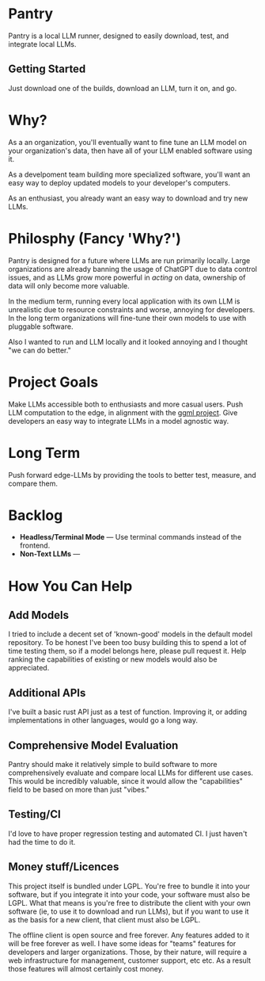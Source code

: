 # Pantry

Pantry is a local LLM runner, designed to easily download, test, and integrate local LLMs.

## Getting Started

Just download one of the builds, download an LLM, turn it on, and go.

# Why?

As a an organization, you'll eventually want to fine tune an LLM model on your organization's data, then have all of your LLM enabled software using it.

As a develpoment team building more specialized software, you'll want an easy way to deploy updated models to your developer's computers.

As an enthusiast, you already want an easy way to download and try new LLMs.

# Philosphy (Fancy 'Why?')

Pantry is designed for a future where LLMs are run primarily locally. Large
organizations are already banning the usage of ChatGPT due to data control issues,
and as LLMs grow more powerful in _acting_ on data, ownership of data will only
become more valuable.

In the medium term, running every local application with its own LLM is unrealistic
due to resource constraints and worse, annoying for developers. In the long term
organizations will fine-tune their own models to use with pluggable software.

Also I wanted to run and LLM locally and it looked annoying and I thought "we can
do better."

# Project Goals
Make LLMs accessible both to enthusiasts and more casual users.
Push LLM computation to the edge, in alignment with the [ggml project](http://ggml.ai/).
Give developers an easy way to integrate LLMs in a model agnostic way.

# Long Term
Push forward edge-LLMs by providing the tools to better test, measure, and compare them.

# Backlog
- **Headless/Terminal Mode** — Use terminal commands instead of the frontend.
- **Non-Text LLMs** —







# How You Can Help
## Add Models
I tried to include a decent set of 'known-good' models in the default model repository.
To be honest I've been too busy building this to spend a lot of time testing them,
so if a model belongs here, please pull request it. Help ranking the capabilities
of existing or new models would also be appreciated.

## Additional APIs
I've built a basic rust API just as a test of function. Improving it, or adding implementations
in other languages, would go a long way.

## Comprehensive Model Evaluation
Pantry should make it relatively simple to build software to more comprehensively evaluate
and compare local LLMs for different use cases. This would be incredibly valuable,
since it would allow the "capabilities" field to be based on more than just "vibes."

## Testing/CI
I'd love to have proper regression testing and automated CI. I just haven't had
the time to do it.

## Money stuff/Licences
This project itself is bundled under LGPL. You're free to bundle it into your
software, but if you integrate it into your code, your software must also be LGPL. What
that means is you're free to distribute the client with your own software (ie, to
use it to download and run LLMs), but if you want to use it as the basis for a new
client, that client must also be LGPL.

The offline client is open source and free forever. Any features added to it will be
free forever as well. I have some ideas for "teams" features for developers and
larger organizations. Those, by their nature, will require a web infrastructure
for management, customer support, etc etc. As a result those features will
almost certainly cost money.
